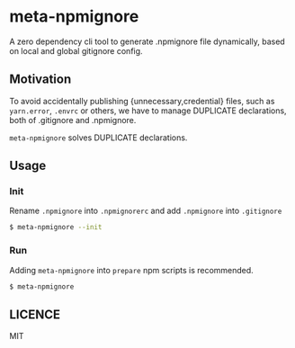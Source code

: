 # meta-npmignore

A zero dependency cli tool to generate .npmignore file dynamically, based on local and global gitignore config.

## Motivation

To avoid accidentally publishing {unnecessary,credential} files, such as `yarn.error`, `.envrc` or others, 
we have to manage DUPLICATE declarations, both of .gitignore and .npmignore.

`meta-npmignore` solves DUPLICATE declarations. 

## Usage

### Init

Rename `.npmignore` into `.npmignorerc` and add `.npmignore` into `.gitignore`

```bash
$ meta-npmignore --init
```

### Run

Adding `meta-npmignore` into `prepare` npm scripts is recommended.

```bash
$ meta-npmignore
```

## LICENCE

MIT
